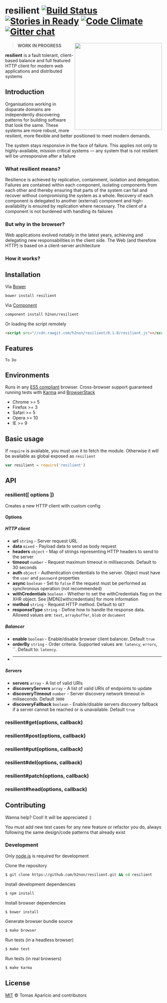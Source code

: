 # resilient [![Build Status](https://api.travis-ci.org/h2non/resilient.svg?branch=master)][travis] [![Stories in Ready](https://badge.waffle.io/h2non/resilient.png?label=ready&title=Ready)](https://waffle.io/h2non/resilient) [![Code Climate](https://codeclimate.com/github/h2non/resilient/badges/gpa.svg)](https://codeclimate.com/github/h2non/resilient) [![Gitter chat](https://badges.gitter.im/h2non/resilient.png)](https://gitter.im/h2non/resilient)

<img align="right" height="280" src="https://raw.githubusercontent.com/h2non/resilient/gh-pages/images/resilient.png" />

> **WORK IN PROGRESS**

**resilient** is a fault tolerant, client-based balance and full featured HTTP client
for modern web applications and distributed systems

## Introduction

Organisations working in disparate domains are independently discovering patterns for building software that look the same. These systems are more robust, more resilient, more flexible and better positioned to meet modern demands.

The system stays responsive in the face of failure.
This applies not only to highly-available, mission critical systems — any system that is not resilient will be unresponsive after a failure

### What resilient means?

Resilience is achieved by replication, containment, isolation and delegation.
Failures are contained within each component, isolating components from each other
and thereby ensuring that parts of the system can fail and recover without
compromising the system as a whole. Recovery of each component is delegated to another (external)
component and high-availability is ensured by replication where necessary.
The client of a component is not burdened with handling its failures

### But why in the browser?

Web applications evolved notably in the latest years, achieving and delegating new responsabilities in the client side.
The Web (and therefore HTTP) is based on a client-server architecture

### How it works?

## Installation

Via [Bower](http://bower.io)
```bash
bower install resilient
```
Via [Component](http://component.io/)
```bash
component install h2non/resilient
```
Or loading the script remotely
```html
<script src="//cdn.rawgit.com/h2non/resilient/0.1.0/resilient.js"></script>
```

## Features

`To Do`

## Environments

Runs in any [ES5 compliant](http://kangax.github.io/compat-table/es5/) browser.
Cross-browser support guaranteed running tests with [Karma](http://karma-runner.github.io/) and [BrowserStack](http://browserstack.com/)

- Chrome >= 5
- Firefox >= 3
- Safari >= 5
- Opera >= 10
- IE >= 9

## Basic usage

If `require` is available, you must use it to fetch the module.
Otherwise it will be available as global exposed as `resilient`

```js
var resilient = require('resilient')
```

## API

### resilient([ options ])

Creates a new HTTP client with custom config

#### Options

##### HTTP client

- **url** `string` - Server request URL
- **data** `mixed` - Payload data to send as body request
- **headers** `object` - Map of strings representing HTTP headers to send to the server
- **timeout** `number` - Request maximum timeout in milliseconds. Default to 30 seconds
- **auth** `object` -  Authentication credentials to the server. Object must have the `user` and `password` properties
- **async** `boolean` - Set to `false` if the request must be performed as synchronous operation (not recommended)
- **withCredentials** `boolean` - Whether to set the withCredentials flag on the XHR object. See [MDN][withcredentials] for more information
- **method** `string` - Request HTTP method. Default to `GET`
- **responseType** `string` - Define how to handle the response data. Allowed values are: `text`, `arraybuffer`, `blob` or `document`

##### Balancer

- **enable** `boolean` - Enable/disable browser client balancer. Default `true`
- **orderBy** `string` - Order criteria. Supported values are: `latency`, `errors`, ``. Default to: `latency`.
- ****

##### Servers

- **servers** `array` - A list of valid URIs
- **discoveryServers** `array` - A list of valid URIs of endpoints to update
- **discoveryTimeout** `number` - Server discovery network timeout in miliseconds. Default `3000`
- **discoveryFallback** `boolean` - Enable/disable servers discovery fallback if a server cannot be reached or is unavailable. Default `true`

### resilient#get(options, callback)

### resilient#post(options, callback)

### resilient#put(options, callback)

### resilient#del(options, callback)

### resilient#patch(options, callback)

### resilient#head(options, callback)

## Contributing

Wanna help? Cool! It will be appreciated :)

You must add new test cases for any new feature or refactor you do,
always following the same design/code patterns that already exist

### Development

Only [node.js](http://nodejs.org) is required for development

Clone the repository
```bash
$ git clone https://github.com/h2non/resilient.git && cd resilient
```

Install development dependencies
```bash
$ npm install
```

Install browser dependencies
```bash
$ bower install
```

Generate browser bundle source
```bash
$ make browser
```

Run tests (in a headless browser)
```bash
$ make test
```

Run tests (in real browsers)
```bash
$ make karma
```

## License

[MIT](http://opensource.org/licenses/MIT) © Tomas Aparicio and contributors

[travis]: http://travis-ci.org/h2non/resilient
